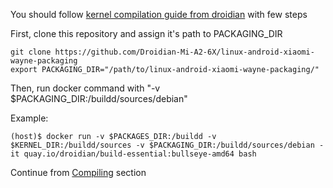 You should follow [kernel compilation guide from droidian](https://github.com/droidian/porting-guide/blob/master/kernel-compilation.md) with few steps

First, clone this repository and assign it's path to PACKAGING_DIR

```
git clone https://github.com/Droidian-Mi-A2-6X/linux-android-xiaomi-wayne-packaging
export PACKAGING_DIR="/path/to/linux-android-xiaomi-wayne-packaging/"
```

Then, run docker command with "-v $PACKAGING_DIR:/buildd/sources/debian"

Example:
```
(host)$ docker run -v $PACKAGES_DIR:/buildd -v $KERNEL_DIR:/buildd/sources -v $PACKAGING_DIR:/buildd/sources/debian -it quay.io/droidian/build-essential:bullseye-amd64 bash
```
Continue from [Compiling](https://github.com/droidian/porting-guide/blob/master/kernel-compilation.md#compiling) section

